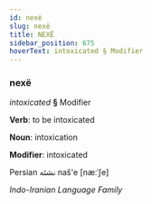 ```yaml
---
id: nexë
slug: nexë
title: NEXË
sidebar_position: 675
hoverText: intoxicated § Modifier
---
```


### nexë

*intoxicated* **§** Modifier

**Verb**: to be intoxicated

**Noun**: intoxication

**Modifier**: intoxicated

Persian نشئه naš'e [næːˈʃe]

*Indo-Iranian Language Family*